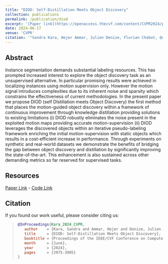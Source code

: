 ```yaml
---
title: "DIOD: Self-Distillation Meets Object Discovery"
collection: publications
permalink: /publication/diod
excerpt: '[Paper link](https://openaccess.thecvf.com/content/CVPR2024/papers/Kara_DIOD_Self-Distillation_Meets_Object_Discovery_CVPR_2024_paper.pdf) - [Code Link](https://github.com/CEA-LIST/DIOD)'
date: 2024-06-17
venue: 'CVPR'
citation: '"Sandra Kara, Hejer Ammar, Julien Denize, Florian Chabot, Quoc-Cuong Pham; Proceedings of the IEEE/CVF Conference on Computer Vision and Pattern Recognition (CVPR), 2024, pp. 3975-3985 '
---
```


## Abstract
Instance segmentation demands substantial labeling resources. This has prompted increased interest to explore the object discovery task as an unsupervised alternative. In particular promising results were achieved in localizing instances using motion supervision only. However the motion signal introduces complexities due to its inherent noise and sparsity which constrains the effectiveness of current methodologies. In the present paper we propose DIOD (self DIstillation meets Object Discovery) the first method that places the motion-guided object discovery within a framework of continuous improvement through knowledge distillation providing solutions to existing limitations (i) DIOD robustly eliminates the noise present in the exploited motion maps providing accurate motion-supervision (ii) DIOD leverages the discovered objects within an iterative pseudo-labeling framework enriching the initial motion-supervision with static objects which results in a cost-efficient increase in performance. Through experiments on synthetic and real-world datasets we demonstrate the benefits of bridging the gap between object discovery and distillation by significantly improving the state-of-the-art. This enhancement is also sustained across other demanding metrics so far reserved for supervised tasks.

## Resources

[Paper Link](https://openaccess.thecvf.com/content/CVPR2024/papers/Kara_DIOD_Self-Distillation_Meets_Object_Discovery_CVPR_2024_paper.pdf) - [Code Link](https://github.com/CEA-LIST/DIOD)


## Citation
If you found our work useful, please consider citing us:

>```BibTex
>@InProceedings{Kara_2024_CVPR,
>    author    = {Kara, Sandra and Ammar, Hejer and Denize, Julien and Chabot, Florian and Pham, Quoc-Cuong},
>    title     = {DIOD: Self-Distillation Meets Object Discovery},
>    booktitle = {Proceedings of the IEEE/CVF Conference on Computer Vision and Pattern Recognition (CVPR)},
>    month     = {June},
>    year      = {2024},
>    pages     = {3975-3985}
>}
>```